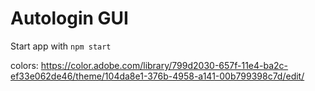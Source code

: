 # Autologin GUI

Start app with `npm start`

colors: https://color.adobe.com/library/799d2030-657f-11e4-ba2c-ef33e062de46/theme/104da8e1-376b-4958-a141-00b799398c7d/edit/